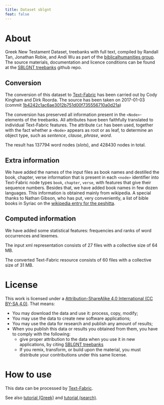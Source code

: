 ```yaml
---
title: Dataset sblgnt
feat: false
---
```


# About

Greek New Testament Dataset, treebanks with full text, compiled by
Randall Tan, Jonathan Robie, and 
Andi Wu as part of the [biblicalhumanities group](https://github.com/biblicalhumanities). The source materials, documentation and licence conditions can be found
at the
[SBLGNT treebanks](https://github.com/biblicalhumanities/greek-new-testament/tree/master/syntax-trees/sblgnt)
github repo.

## Conversion
The conversion of this dataset to
[Text-Fabric](/ETCBC/text-fabric/wiki)
has been carried out by Cody Kingham and Dirk Roorda.
The source has been taken on 2017-01-03
(commit [1b4242c1ac6ae3012b751d00f735556710a0d21a](https://github.com/biblicalhumanities/greek-new-testament/commit/1b4242c1ac6ae3012b751d00f735556710a0d21a))

The conversion has preserved all information present in the `<Node>`-elements of the treebanks.
All attributes have been faithfully translated to individual Text-Fabric features.
The attribute `Cat` has been used, together with the fact whether a `<Node>` appears as root or as leaf,
to determine an object type, such as *sentence*, *clause*, *phrase*, *word*.

The result has 137794 word nodes (*slots*), and 428430 nodes in total.

## Extra information
We have added the names of the input files as book names and destilled the book, chapter, verse information
that is present in each `<node>` identifier into Text-Fabric node types `book`, `chapter`, `verse`, with
features that give their sequence numbers. 
Besides that, we have added book names in few dozen languages.
This information is obtained mainly from wikipedia.
A special thanks to Nathan Gibson, who has put, very conveniently, a list of bible books in Syriac on
the
[wikipedia entry for the peshitta](https://en.wikipedia.org/wiki/Peshitta).

## Computed information
We have added some statistical features: frequencies and ranks of word occurrences and lexemes.

The input xml representation consists of 27 files with a collective size of 64 MB.

The converted Text-Fabric resource consists of 60 files with a collective size of 31 MB.

# License

This work is licensed under a
[Attribution-ShareAlike 4.0 International (CC BY-SA 4.0)](https://creativecommons.org/licenses/by-sa/4.0/).
That means:

* You may download the data and use it: process, copy, modify;
* You may use the data to create new software applications;
* You may use the data for research and publish any amount of results;
* When you publish this data or results you obtained from them, you have to comply with the following:
  * give proper attribution to the data when you use it in new applications,
    by citing
    [SBLGNT treebanks](https://github.com/biblicalhumanities/greek-new-testament/tree/master/syntax-trees/sblgnt)
  * If you remix, transform, or build upon the material, you must distribute your contributions under this same license.

# How to use

This data can be processed by 
[Text-Fabric](https://github.com/ETCBC/text-fabric/wiki).

See also 
[tutorial (Greek)](https://github.com/etcbc/text-fabric/blob/master/docs/tutorialGNT.ipynb)
and
[tutorial (search)](https://github.com/etcbc/text-fabric/blob/master/docs/searchTutorial.ipynb).
